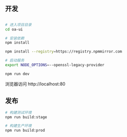 ## 开发

```bash

# 进入项目目录
cd oa-ui

# 安装依赖
npm install

npm install --registry=https://registry.npmmirror.com

# 启动服务
export NODE_OPTIONS=--openssl-legacy-provider

npm run dev
```

浏览器访问 http://localhost:80

## 发布

```bash
# 构建测试环境
npm run build:stage

# 构建生产环境
npm run build:prod
```